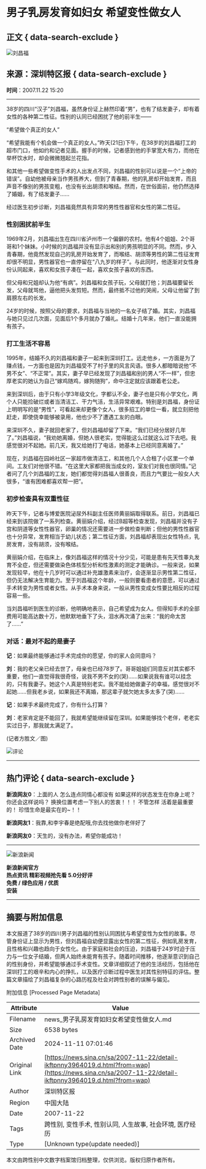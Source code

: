 # 男子乳房发育如妇女 希望变性做女人

## 正文 { data-search-exclude }


![刘昌福](https://n.sinaimg.cn/sinakd10200/360/w180h180/20240512/9a22-2f8d9cf423a06c460993df40ac954c91.jpg)

## 来源：深圳特区报 { data-search-exclude }
**时间**：2007.11.22 15:20

---

38岁的四川“汉子”刘昌福，虽然身份证上赫然印着“男”，也有了结发妻子，却有着女性的各种第二性征。性别的认同已经困扰了他的前半生——

“希望做个真正的女人”

“希望我能有个机会做一个真正的女人。”昨天(21日)下午，在38岁的刘昌福打工的超市门口，他如约和记者见面。握手的时候，记者感到他的手掌宽大有力，而他在举杯饮水时，却会微微翘起兰花指。

和其他一些希望做变性手术的人出发点不同，刘昌福的性别可以说是一个“上帝的错误”。自幼他被母亲当作男孩养大，但到了青春期，他的乳房却开始发育，而且声音不像别的男孩变粗，也没有长出胡须和喉结。然而，在世俗面前，他仍然选择了婚姻，有了结发妻子……

经过医生初步诊断，刘昌福竟然具有异常的男性性器官和女性的第二性征。

### 性别困扰前半生

1969年2月，刘昌福出生在四川省泸州市一个偏僻的农村。他有4个姐姐、2个哥哥和1个妹妹。小时候的刘昌福并没有显示出和别的男孩明显的不同。然而，步入青春期，他竟然发现自己的乳房开始发育了，而喉结、胡须等男性的第二性征发育却很不明显，男性器官也一直停留在“八九岁的样子”。与此同时，他逐渐对女性身份认同起来，喜欢和女孩子凑在一起，喜欢女孩子喜欢的东西。

但父母和兄姐却认为他“有病”。刘昌福和女孩子玩，父母就打他；刘昌福要留长发，父母就骂他，逼他把头发剪短。然而，最终抵不过他的哭闹，父母让他留了到肩膀左右的长发。

24岁的时候，按照父母的要求，刘昌福与当地的一名女子结了婚。其实，刘昌福与她只见过几次面，见面后1个多月就办了婚礼。结婚十几年来，他们一直没能拥有孩子。

### 打工生活不容易

1995年，结婚不久的刘昌福和妻子一起来到深圳打工。远走他乡，一方面是为了赚点钱，一方面也是因为刘昌福受不了村子里的风言风语。很多人都暗暗说他“不男不女”、“不正常”。其实，妻子早已经发现了刘昌福和别的男人“不一样”，但忠厚老实的她认为自己“嫁鸡随鸡，嫁狗随狗”，命中注定就应该跟着老公走。

来到深圳后，由于只有小学3年级文化，字都认不全，妻子也是只有小学文化，两个人只能捡破烂或者当清洁工、干力气活，生活异常艰难。特别是刘昌福，身份证上明明写的是“男性”，可看起来却更像个女人，很多招工的单位一看，就立刻把他赶走，即使侥幸能够被录用，他也少不了遭遇工友的白眼。

来深圳不久，妻子就回老家了，但刘昌福却留了下来。“我们已经分居好几年了。”刘昌福说，“我劝她离婚，但她人很老实，觉得能这么过就这么过下去吧。我感觉很对不起她。前几天，我又给她打了电话，她基本上已经同意离婚了。”

现在，刘昌福在园岭社区一家超市做清洁工，和其他几个人合租了小区里一个单间。工友们对他很不错。“在这里大家都把我当成女的，室友们对我也很同情。”记者问了几个刘昌福的工友，她们都觉得刘昌福人很善良，而且力气要比一般女人大很多，“谁有困难都喜欢帮一把”。

### 初步检查具有双重性征

昨天下午，记者与博爱医院泌尿外科副主任医师黄丽娟取得联系。前日，刘昌福已经来到该院做了一系列检查。黄丽娟介绍，经过B超等检查发现，刘昌福并没有子宫和阴道等女性性器官，卵巢的情况还需要进一步做检查判断；但他的男性性器官也十分异常，发育相当于幼儿状态；第二性征方面，刘昌福却表现出女性特点，乳房发育，没有胡须，没有喉结。

黄丽娟介绍，在临床上，像刘昌福这样的情况十分少见，可能是患有先天性睾丸发育不全症，但还需要做染色体核型分析和性激素的测定才能确诊。一般来说，如果发现较早，他在十几岁时可以通过补充雄激素来治疗，会逐渐显示男性第二性征，但仍无法解决生育能力。至于刘昌福这个年龄，一般则要看患者的意愿，可以通过手术转变为男性或者女性。从手术本身来说，一般从男性变成女性要比相反的过程容易一些。

当刘昌福听到医生的诊断，他明确地表示，自己希望成为女人。但得知手术的全部费用可能高达数十万，他默默地垂下了头，泪水再次涌了出来：“我的命太苦了……”

### 对话：最对不起的是妻子

**记**：如果最终能够通过手术完成你的愿望，你的家人会同意吗？

**刘**：我的老父亲已经去世了，母亲也已经78岁了。哥哥姐姐们同意反对其实都不重要，他们一直觉得我很奇怪，说我不男不女的(哭)……如果说我有谁可以挂念的，只有我妻子。她这个人真是特别老实。我不能给她做妻子的幸福，感觉很对不起她……但我老乡说，如果我还不离婚，那这辈子就欠她太多太多了(哭)……

**记**：如果手术最终完成了，你有什么打算？

**刘**：老家肯定是不能回了，我就希望能继续留在深圳。如果能够找个老伴，老老实实过日子，那我就太满足了。

(记者方胜文／图)

![评论](https://n.sinaimg.cn/default/2fb77759/20151125/320X320.png)

---

## 热门评论 { data-search-exclude }

**新浪网友0**：上面的人 怎么连点同情心都没有 如果这样的状态发生在你身上呢？ 你还会这样说吗？ 换换位置考虑一下别人的苦衷！！！ 不管怎样 活着是最重要的！ 珍惜生命是最实在的~！！

**新浪网友1**：我靠,和李宇春是绝配哦,你去找他做你老伴好了

**新浪网友0**：天生的，没有办法，希望你能成功！

---

![新浪新闻](https://n.sinaimg.cn/default/80905340/20200331/sinalogo.png)

**新浪新闻官方**  
**热点资讯 精彩视频抢先看 5.0分好评**  
**免费 / 绿色应用 / 优质**  
**安装**  

---

## 摘要与附加信息

<!-- tcd_abstract -->
本文报道了38岁的四川男子刘昌福的性别认同困扰与希望变性为女性的故事。尽管身份证上显示为男性，但刘昌福自幼便显露出女性的第二性征，例如乳房发育，且性格和兴趣也趋向于女性化。由于家庭和社会的压迫，刘昌福于24岁时迫于压力与一位女子结婚，但两人始终未能育有孩子。随着时间推移，他逐渐意识到自己的性别身份，并希望能够通过手术变性。文章详细叙述了他的生活经历，包括他在深圳打工的艰辛和内心的挣扎，以及医疗诊断过程中医生对其性别特征的评估。整篇文章描绘了刘昌福复杂的心路历程及社会对跨性别者的误解与偏见。
<!-- tcd_abstract_end -->

附加信息 [Processed Page Metadata]

| Attribute       | Value                                  |
|-----------------|----------------------------------------|
| Filename        | news_男子乳房发育如妇女希望变性做女人.md                             |
| Size            | 6538 bytes                           |
| Archived Date   | 2024-11-11 07:01:46                             |
| Original Link   | [https://news.sina.cn/sa/2007-11-22/detail-ikftpnny3964019.d.html?from=wap](https://news.sina.cn/sa/2007-11-22/detail-ikftpnny3964019.d.html?from=wap)                       |
| Author          | 深圳特区报                               |
| Region          | 中国大陆                               |
| Date            | 2007-11-22                                 |
| Tags            | 跨性别, 变性手术, 性别认同, 人生故事, 社会环境, 医疗经历                                 |
| Type            | [Unknown type(update needed)]                                 |
<!-- tcd_table_end -->

本文由跨性别中文数字档案馆归档整理，仅供浏览。版权归原作者所有。
